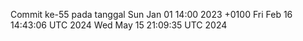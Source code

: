 Commit ke-55 pada tanggal Sun Jan 01 14:00 2023 +0100
Fri Feb 16 14:43:06 UTC 2024
Wed May 15 21:09:35 UTC 2024
